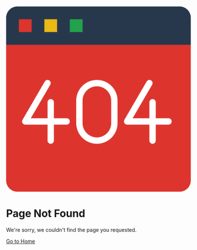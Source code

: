![logo](images/404.svg ':size=120x126')

# Page Not Found

We're sorry, we couldn't find the page you requested.

[Go to Home](/)
